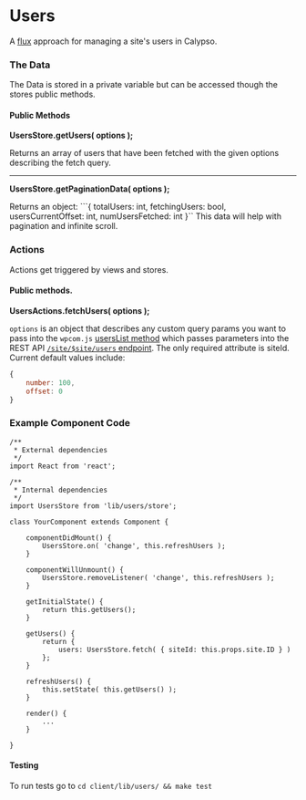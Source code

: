 Users
=====

A [flux](https://facebook.github.io/flux/docs/overview.html#content) approach for managing a site's users in Calypso.

### The Data

The Data is stored in a private variable but can be accessed though the stores public methods.
 
#### Public Methods
 
**UsersStore.getUsers( options );**
 
Returns an array of users that have been fetched with the given options describing the fetch query.

---

**UsersStore.getPaginationData( options );**
 
Returns an object: ```{ totalUsers: int, fetchingUsers: bool, usersCurrentOffset: int, numUsersFetched: int }``
This data will help with pagination and infinite scroll.

### Actions
Actions get triggered by views and stores. 

#### Public methods.

**UsersActions.fetchUsers( options );**

`options` is an object that describes any custom query params you want to pass into the `wpcom.js` [usersList method](https://github.com/Automattic/wpcom.js/blob/master/docs/site.md#siteuserslistquery-fn) which passes parameters into the REST API [`/site/$site/users` endpoint](https://developer.wordpress.com/docs/api/1.1/get/sites/%24site/users/). The only required attribute is siteId. Current default values include:

```js
{
	number: 100,
	offset: 0
}
```

### Example Component Code

```es6
/**
 * External dependencies
 */
import React from 'react';

/**
 * Internal dependencies
 */
import UsersStore from 'lib/users/store';

class YourComponent extends Component {
	
	componentDidMount() {
		UsersStore.on( 'change', this.refreshUsers );
	}
	
	componentWillUnmount() {
		UsersStore.removeListener( 'change', this.refreshUsers );
	}

	getInitialState() {
		return this.getUsers();
	}
	
	getUsers() {
		return {
			users: UsersStore.fetch( { siteId: this.props.site.ID } )
		};
	}

	refreshUsers() {
		this.setState( this.getUsers() );
	}
	
	render() {
		...
	}
	
}
```

#### Testing

To run tests go to 
```cd client/lib/users/ && make test```